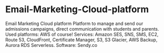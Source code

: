 # Email-Marketing-Cloud-platform
Email Marketing Cloud platform Platform to manage and send our admissions campaigns, direct communication with students and parents.  Used platforms: AWS of course! Services: Amazon SES, SNS, SMS, EC2, Route 53, CloudFront, Certificate Manager, S3, S3 Glacier, AWS Backup, Aurora RDS Serverless. Software: Sendy.co
